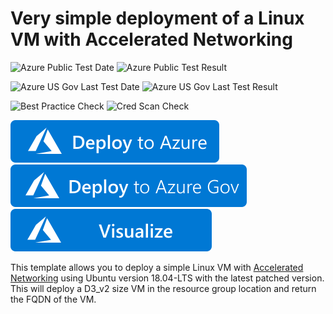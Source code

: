 # Very simple deployment of a Linux VM with Accelerated Networking

![Azure Public Test Date](https://azurequickstartsservice.blob.core.windows.net/badges/quickstarts/microsoft.compute/vm-simple-linux-with-accelerated-networking/PublicLastTestDate.svg)
![Azure Public Test Result](https://azurequickstartsservice.blob.core.windows.net/badges/quickstarts/microsoft.compute/vm-simple-linux-with-accelerated-networking/PublicDeployment.svg)

![Azure US Gov Last Test Date](https://azurequickstartsservice.blob.core.windows.net/badges/quickstarts/microsoft.compute/vm-simple-linux-with-accelerated-networking/FairfaxLastTestDate.svg)
![Azure US Gov Last Test Result](https://azurequickstartsservice.blob.core.windows.net/badges/quickstarts/microsoft.compute/vm-simple-linux-with-accelerated-networking/FairfaxDeployment.svg)

![Best Practice Check](https://azurequickstartsservice.blob.core.windows.net/badges/quickstarts/microsoft.compute/vm-simple-linux-with-accelerated-networking/BestPracticeResult.svg)
![Cred Scan Check](https://azurequickstartsservice.blob.core.windows.net/badges/quickstarts/microsoft.compute/vm-simple-linux-with-accelerated-networking/CredScanResult.svg)

[![Deploy To Azure](https://raw.githubusercontent.com/Azure/azure-quickstart-templates/master/1-CONTRIBUTION-GUIDE/images/deploytoazure.svg?sanitize=true)](https://portal.azure.com/#create/Microsoft.Template/uri/https%3A%2F%2Fraw.githubusercontent.com%2FAzure%2Fazure-quickstart-templates%2Fmaster%2Fquickstarts%2Fmicrosoft.compute%2Fvm-simple-linux-with-accelerated-networking%2Fazuredeploy.json)
[![Deploy To Azure US Gov](https://raw.githubusercontent.com/Azure/azure-quickstart-templates/master/1-CONTRIBUTION-GUIDE/images/deploytoazuregov.svg?sanitize=true)](https://portal.azure.us/#create/Microsoft.Template/uri/https%3A%2F%2Fraw.githubusercontent.com%2FAzure%2Fazure-quickstart-templates%2Fmaster%2Fquickstarts%2Fmicrosoft.compute%2Fvm-simple-linux-with-accelerated-networking%2Fazuredeploy.json)
[![Visualize](https://raw.githubusercontent.com/Azure/azure-quickstart-templates/master/1-CONTRIBUTION-GUIDE/images/visualizebutton.svg?sanitize=true)](http://armviz.io/#/?load=https%3A%2F%2Fraw.githubusercontent.com%2FAzure%2Fazure-quickstart-templates%2Fmaster%2Fquickstarts%2Fmicrosoft.compute%2Fvm-simple-linux-with-accelerated-networking%2Fazuredeploy.json)

This template allows you to deploy a simple Linux VM with <a href="https://docs.microsoft.com/en-us/azure/virtual-network/create-vm-accelerated-networking-cli" target="_blank">Accelerated Networking</a> using Ubuntu version 18.04-LTS with the latest patched version. This will deploy a D3_v2 size VM in the resource group location and return the FQDN of the VM.

